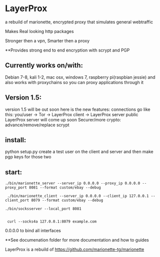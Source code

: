 # LayerProx
a rebuild of marionette, encrypted proxy that simulates general webtraffic

Makes Real looking http packages

Stronger then a vpn, Smarter then a proxy

**Provides strong end to end encryption with scrypt and PGP


Currently works on/with:
-----------------------
Debian 7-8, kali 1-2, mac osx, windows 7, raspberry pi(raspbian jessie)
and also works with proxychains so you can proxy applications through it



Version 1.5:
-----------
version 1.5 will be out soon here is the new features:
connections go like this:
you/user -> Tor -> LayerProx client -> LayerProx server
public LayerProx server will come up soon
Securer/more crypto: advance/remove/replace scrypt 


install:
--------
python setup.py
create a test user on the client and server and then make pgp keys for those two

start:
------
```console
./bin/marionette_server --server_ip 0.0.0.0 --proxy_ip 0.0.0.0 --proxy_port 8081 --format custom/ebay --debug

 ./bin/marionette_client --server_ip 0.0.0.0 --client_ip 127.0.0.1 --client_port 8079 --format custom/ebay --debug

./bin/socksserver --local_port 8081


 curl --socks4a 127.0.0.1:8079 example.com
```
0.0.0.0 to bind all interfaces 

**See documenation folder for more documentation and how to guides


LayerProx is a rebuild of https://github.com/marionette-tg/marionette

